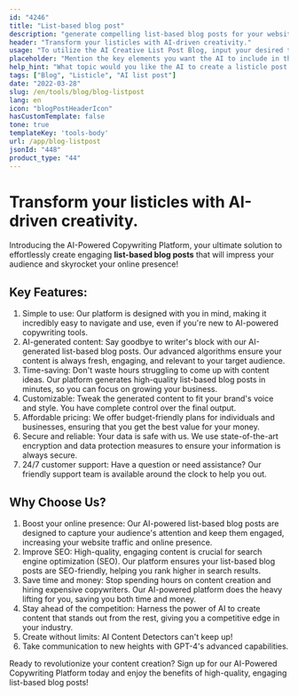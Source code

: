 ```yaml
---
id: "4246"
title: "List-based blog post"
description: "generate compelling list-based blog posts for your website. This platform saves time and energy while delivering SEO-optimized and captivating content tailored to your target audience."
header: "Transform your listicles with AI-driven creativity."
usage: "To utilize the AI Creative List Post Blog, input your desired topic, keywords, and list length. The AI will examine your input, generate a well-organized, unique, and intriguing listicle post based on your specifications."
placeholder: "Mention the key elements you want the AI to include in the listicle post, for example:\n\n Key Points:\n\n1. Ten best productivity apps for remote work\n2. Features to consider when choosing a productivity app\n3. The benefits of using productivity apps for remote work\n\n keywords: productivity apps, remote work, top 10\n\n"
help_hint: "What topic would you like the AI to create a listicle post about? Provide some keywords and a desired list length."
tags: ["Blog", "Listicle", "AI list post"]
date: "2022-03-28"
slug: /en/tools/blog/blog-listpost
lang: en
icon: "blogPostHeaderIcon"
hasCustomTemplate: false
tone: true
templateKey: 'tools-body'
url: /app/blog-listpost
jsonId: "448"
product_type: "44"
---
```

# Transform your listicles with AI-driven creativity.

Introducing the AI-Powered Copywriting Platform, your ultimate solution to effortlessly create engaging **list-based blog posts** that will impress your audience and skyrocket your online presence!

## Key Features:

1. Simple to use: Our platform is designed with you in mind, making it incredibly easy to navigate and use, even if you're new to AI-powered copywriting tools.
2. AI-generated content: Say goodbye to writer's block with our AI-generated list-based blog posts. Our advanced algorithms ensure your content is always fresh, engaging, and relevant to your target audience.
3. Time-saving: Don't waste hours struggling to come up with content ideas. Our platform generates high-quality list-based blog posts in minutes, so you can focus on growing your business.
4. Customizable: Tweak the generated content to fit your brand's voice and style. You have complete control over the final output.
5. Affordable pricing: We offer budget-friendly plans for individuals and businesses, ensuring that you get the best value for your money.
6. Secure and reliable: Your data is safe with us. We use state-of-the-art encryption and data protection measures to ensure your information is always secure.
7. 24/7 customer support: Have a question or need assistance? Our friendly support team is available around the clock to help you out.

## Why Choose Us?

1. Boost your online presence: Our AI-powered list-based blog posts are designed to capture your audience's attention and keep them engaged, increasing your website traffic and online presence.
2. Improve SEO: High-quality, engaging content is crucial for search engine optimization (SEO). Our platform ensures your list-based blog posts are SEO-friendly, helping you rank higher in search results.
3. Save time and money: Stop spending hours on content creation and hiring expensive copywriters. Our AI-powered platform does the heavy lifting for you, saving you both time and money.
4. Stay ahead of the competition: Harness the power of AI to create content that stands out from the rest, giving you a competitive edge in your industry.
5. Create without limits: AI Content Detectors can't keep up!
6. Take communication to new heights with GPT-4's advanced capabilities.

Ready to revolutionize your content creation? Sign up for our AI-Powered Copywriting Platform today and enjoy the benefits of high-quality, engaging list-based blog posts!

